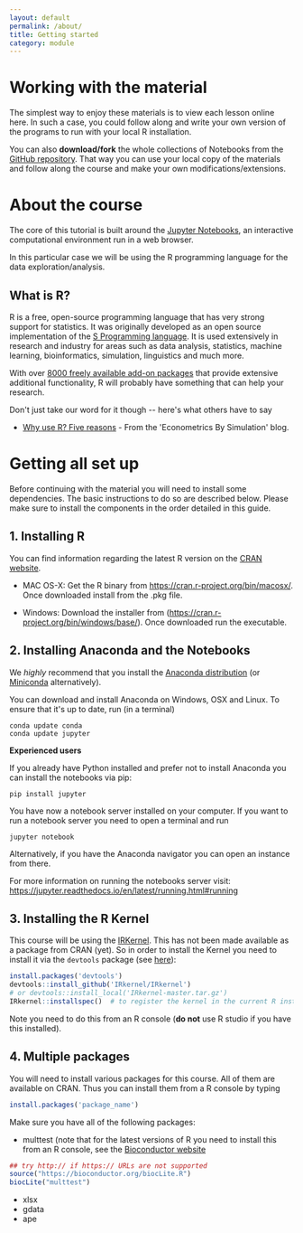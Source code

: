 ```yaml
---
layout: default
permalink: /about/
title: Getting started
category: module
---
```


# Working with the material
The simplest way to enjoy these materials is to view each lesson online here. In such a case, you could follow along and write your own version of the programs to run with your local R installation.

You can also **download/fork** the whole collections of Notebooks from the [GitHub repository](https://github.com/trallard/BAD_days). That way you can use your local copy of the materials and follow along the course and make your own modifications/extensions.

# About the course

The core of this tutorial is built around the [Jupyter Notebooks](https://jupyter.org), an interactive computational environment run in a web browser.

In this particular case we will be using the R programming language for the data exploration/analysis.

## What is R?

R is a free, open-source programming language that has very strong support for statistics. It was originally developed as an open source implementation of the [S Programming language](https://en.wikipedia.org/wiki/S_(programming_language)).
It is used extensively in research and industry for areas such as data analysis, statistics, machine learning, bioinformatics, simulation, linguistics and much more.

With over [8000 freely available add-on packages](https://cran.r-project.org/web/packages/) that provide extensive additional functionality, R will probably have something that can help your research.

Don't just take our word for it though -- here's what others have to say

* [Why use R? Five reasons](http://www.econometricsbysimulation.com/2014/03/why-use-r-five-reasons.html) - From the 'Econometrics By Simulation' blog.

# Getting all set up

Before continuing with the material you will need to install some dependencies. The basic instructions to do so are described below. Please make sure to install the components in the order detailed in this guide.


## 1. Installing R
You can find information regarding the latest R version on the [CRAN website](https://www.r-project.org).

* MAC OS-X:
Get the R binary from https://cran.r-project.org/bin/macosx/. Once downloaded install from the .pkg file.

* Windows:
Download the installer from (https://cran.r-project.org/bin/windows/base/). Once downloaded run the executable.

## 2. Installing Anaconda and the Notebooks
We *highly* recommend that you install the [Anaconda distribution](https://docs.continuum.io/anaconda/install) (or [Miniconda](https://conda.io/miniconda.html) alternatively).

You can download and install Anaconda on Windows, OSX and Linux. To ensure that it's up to date, run (in a terminal)

```
conda update conda
conda update jupyter
```
**Experienced users**

If you already have Python installed and prefer not to install Anaconda you can install the notebooks via pip:

```
pip install jupyter
```
You have now a notebook server installed on your computer. If you want to run a notebook server you need to open a terminal and run

```
jupyter notebook
```
Alternatively, if you have the Anaconda navigator you can open an instance from there.

For more information on running the notebooks server visit: https://jupyter.readthedocs.io/en/latest/running.html#running

## 3. Installing the R Kernel
This course will be using the [IRKernel](https://github.com/IRkernel/IRkernel). This has not been made available as a package from CRAN (yet). So in order to install the Kernel you need to install it via the `devtools` package (see [here](https://irkernel.github.io/installation/)):

```R
install.packages('devtools')
devtools::install_github('IRkernel/IRkernel')
# or devtools::install_local('IRkernel-master.tar.gz')
IRkernel::installspec()  # to register the kernel in the current R installation
```

Note you need to do this from an R console (**do not** use R studio if you have this installed).


## 4. Multiple packages
You will need to install various packages for this course. All of them are available on CRAN. Thus you can install them from a R console by typing

```R
install.packages('package_name')
```
Make sure you have all of the following packages:

* multtest (note that for the latest versions of R you need to install this from an R console, see the [Bioconductor website](https://bioconductor.org/packages/release/bioc/html/multtest.html)

```R
## try http:// if https:// URLs are not supported
source("https://bioconductor.org/biocLite.R")
biocLite("multtest")
```
* xlsx
* gdata
* ape



<a href="{{site.url}}{{site.baseurl}}/index.html" class="float" download>
<i class="fa fa-home my-float"></i>
</a>
